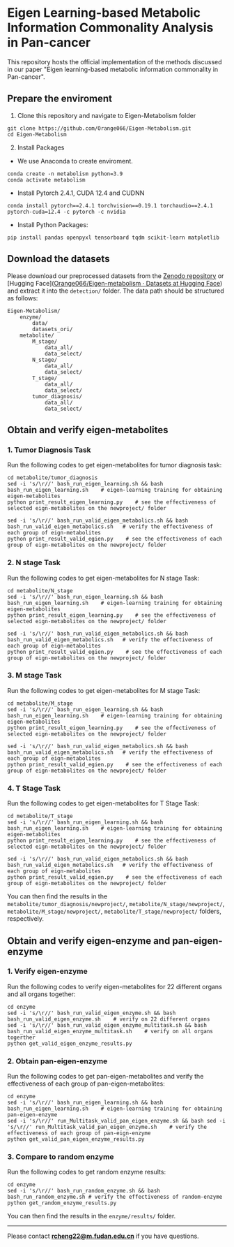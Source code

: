 # Eigen Learning-based  Metabolic Information Commonality Analysis in Pan-cancer

This repository hosts the official implementation of the methods discussed in our paper  "Eigen learning-based  metabolic information commonality in Pan-cancer".

## Prepare the enviroment

1. Clone this repository and navigate to Eigen-Metabolism folder

```
git clone https://github.com/Orange066/Eigen-Metabolism.git
cd Eigen-Metabolism
```

2. Install Packages 

* We use Anaconda to create enviroment.

```
conda create -n metabolism python=3.9
conda activate metabolism
```

* Install Pytorch 2.4.1, CUDA 12.4 and CUDNN 

```
conda install pytorch==2.4.1 torchvision==0.19.1 torchaudio==2.4.1 pytorch-cuda=12.4 -c pytorch -c nvidia
```

* Install Python Packages: 

```
pip install pandas openpyxl tensorboard tqdm scikit-learn matplotlib
```

## Download the datasets

Please download our preprocessed datasets from the [Zenodo repository](https://doi.org/10.5281/zenodo.14027585) or [Hugging Face]([Orange066/Eigen-metabolism · Datasets at Hugging Face](https://huggingface.co/datasets/Orange066/Eigen-metabolism)) and extract it into the `detection/` folder. The data path should be structured as follows:

```
Eigen-Metabolism/
    enzyme/
        data/
        datasets_ori/
    metabolite/
        M_stage/
            data_all/
            data_select/
        N_stage/
            data_all/
            data_select/
        T_stage/
            data_all/
            data_select/
        tumor_diagnosis/
            data_all/
            data_select/
```

## Obtain and verify eigen-metabolites

### 1. Tumor Diagnosis Task

Run the following codes to get eigen-metabolites for tumor diagnosis task:

```
cd metabolite/tumor_diagnosis
sed -i 's/\r//' bash_run_eigen_learning.sh && bash bash_run_eigen_learning.sh    # eigen-learning training for obtaining eigen-metabolites
python print_result_eigen_learning.py    # see the effectiveness of selected eign-metabolites on the newproject/ folder

sed -i 's/\r//' bash_run_valid_eigen_metabolics.sh && bash bash_run_valid_eigen_metabolics.sh   # verify the effectiveness of each group of eign-metabolites
python print_result_valid_egien.py    # see the effectiveness of each group of eign-metabolites on the newproject/ folder
```

### 2. N stage Task

Run the following codes to get eigen-metabolites for N stage Task:

```
cd metabolite/N_stage
sed -i 's/\r//' bash_run_eigen_learning.sh && bash bash_run_eigen_learning.sh    # eigen-learning training for obtaining eigen-metabolites
python print_result_eigen_learning.py    # see the effectiveness of selected eign-metabolites on the newproject/ folder

sed -i 's/\r//' bash_run_valid_eigen_metabolics.sh && bash bash_run_valid_eigen_metabolics.sh   # verify the effectiveness of each group of eign-metabolites
python print_result_valid_egien.py    # see the effectiveness of each group of eign-metabolites on the newproject/ folder
```

### 3. M stage Task

Run the following codes to get eigen-metabolites for M stage Task:

```
cd metabolite/M_stage
sed -i 's/\r//' bash_run_eigen_learning.sh && bash bash_run_eigen_learning.sh    # eigen-learning training for obtaining eigen-metabolites
python print_result_eigen_learning.py    # see the effectiveness of selected eign-metabolites on the newproject/ folder

sed -i 's/\r//' bash_run_valid_eigen_metabolics.sh && bash bash_run_valid_eigen_metabolics.sh   # verify the effectiveness of each group of eign-metabolites
python print_result_valid_egien.py    # see the effectiveness of each group of eign-metabolites on the newproject/ folder
```

### 4. T Stage Task

Run the following codes to get eigen-metabolites for T Stage Task:

```
cd metabolite/T_stage
sed -i 's/\r//' bash_run_eigen_learning.sh && bash bash_run_eigen_learning.sh    # eigen-learning training for obtaining eigen-metabolites
python print_result_eigen_learning.py    # see the effectiveness of selected eign-metabolites on the newproject/ folder

sed -i 's/\r//' bash_run_valid_eigen_metabolics.sh && bash bash_run_valid_eigen_metabolics.sh   # verify the effectiveness of each group of eign-metabolites
python print_result_valid_egien.py    # see the effectiveness of each group of eign-metabolites on the newproject/ folder
```

You can then find the results in the `metabolite/tumor_diagnosis/newproject/`, `metabolite/N_stage/newproject/`, `metabolite/M_stage/newproject/`, `metabolite/T_stage/newproject/` folders, respectively.

## Obtain and verify eigen-enzyme and pan-eigen-enzyme

### 1. Verify eigen-enzyme

Run the following codes to verify eigen-metabolites for 22 different organs and all organs together:

```
cd enzyme 
sed -i 's/\r//' bash_run_valid_eigen_enzyme.sh && bash bash_run_valid_eigen_enzyme.sh    # verify on 22 different organs
sed -i 's/\r//' bash_run_valid_eigen_enzyme_multitask.sh && bash bash_run_valid_eigen_enzyme_multitask.sh    # verify on all organs togerther
python get_valid_eigen_enzyme_results.py
```

### 2. Obtain pan-eigen-enzyme

Run the following codes to get pan-eigen-metabolites and verify the effectiveness of each group of pan-eigen-metabolites:

```
cd enzyme 
sed -i 's/\r//' bash_run_eigen_learning.sh && bash bash_run_eigen_learning.sh    # eigen-learning training for obtaining pan-eigen-enzyme
sed -i 's/\r//' run_Multitask_valid_pan_eigen_enzyme.sh && bash sed -i 's/\r//' run_Multitask_valid_pan_eigen_enzyme.sh    # verify the effectiveness of each group of pan-eign-enzyme
python get_valid_pan_eigen_enzyme_results.py
```

### 3. Compare to random enzyme

Run the following codes to get random enzyme results:

```
cd enzyme 
sed -i 's/\r//' bash_run_random_enzyme.sh && bash bash_run_random_enzyme.sh # verify the effectiveness of random-enzyme
python get_random_enzyme_results.py
```

You can then find the results in the `enzyme/results/` folder.

------

Please contact **[rcheng22@m.fudan.edu.cn](mailto:rcheng22@m.fudan.edu.cn)** if you have questions.